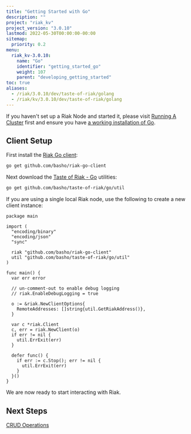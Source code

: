 ```yaml
---
title: "Getting Started with Go"
description: ""
project: "riak_kv"
project_version: "3.0.10"
lastmod: 2022-05-30T00:00:00-00:00
sitemap:
  priority: 0.2
menu:
  riak_kv-3.0.10:
    name: "Go"
    identifier: "getting_started_go"
    weight: 107
    parent: "developing_getting_started"
toc: true
aliases:
  - /riak/3.0.10/dev/taste-of-riak/golang
  - /riak/kv/3.0.10/dev/taste-of-riak/golang
---
```


If you haven't set up a Riak Node and started it, please visit [Running A Cluster]({{<baseurl>}}riak/kv/3.0.10/using/running-a-cluster) first and ensure you have
[a working installation of Go](http://golang.org/doc/install).

## Client Setup

First install the [Riak Go client](https://github.com/basho/riak-go-client):

```bash
go get github.com/basho/riak-go-client
```

Next download the [Taste of Riak - Go](https://github.com/basho/taste-of-riak/tree/master/go) utilities:

```bash
go get github.com/basho/taste-of-riak/go/util
```

If you are using a single local Riak node, use the following to create a
new client instance:

```golang
package main

import (
  "encoding/binary"
  "encoding/json"
  "sync"

  riak "github.com/basho/riak-go-client"
  util "github.com/basho/taste-of-riak/go/util"
)

func main() {
  var err error

  // un-comment-out to enable debug logging
  // riak.EnableDebugLogging = true

  o := &riak.NewClientOptions{
    RemoteAddresses: []string{util.GetRiakAddress()},
  }

  var c *riak.Client
  c, err = riak.NewClient(o)
  if err != nil {
    util.ErrExit(err)
  }

  defer func() {
    if err := c.Stop(); err != nil {
      util.ErrExit(err)
    }
  }()
}
```

We are now ready to start interacting with Riak.

## Next Steps

[CRUD Operations]({{<baseurl>}}riak/kv/3.0.10/developing/getting-started/golang/crud-operations)

